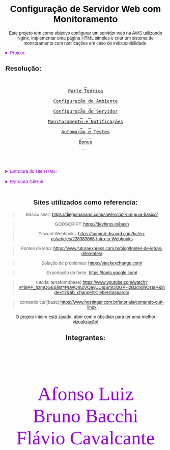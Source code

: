 <link rel="preconnect" href="https://fonts.googleapis.com">
<link rel="preconnect" href="https://fonts.gstatic.com" crossorigin>
<link href="https://fonts.googleapis.com/css2?family=Ballet:opsz@16..72&display=swap" rel="stylesheet">

<font face="sans-serif"> 
<h1 align="center" style="color: Black;">Configuração de Servidor Web com Monitoramento</h1>
<p align="center">Este projeto tem como objetivo configurar um servidor web na AWS utilizando Nginx, implementar uma página HTML simples e criar um sistema de monitoramento com notificações em caso de indisponibilidade.</p>

<div>
<details>
    <summary style="color: #9400D3; ">Projeto: </summary>
<div>

<h3 style="color: purple;">Parte teorica</h2>

<ol>
<li>Cite 3 exemplos de
distribuição linux.</li>
<li>O que é IP FIXO e sua função.</li>
<li>O que faz o comando ls -la?</li>
<li>o que acontece se eu executar o
comando "shutdown -r -f -t 0" sem ser
root
e sem sudo?</li>
</ol>
</div>

<div>
<h3 style="color: purple;"> Etapa 1: Configuração do Ambiente
</h3>

<div>
<h6> Criar uma VPC na AWS com:</h6>
<ul>
<li> 2 sub-redes públicas (para
acesso externo).</li>
<li> 2 sub-redes privadas (para
futuras expansões).</li>
<li>Uma Internet Gateway conectada
às sub-redes públicas.</li>
</ul>
</div>

<h6>Criar uma instância EC2 na AWS:</h6>

<div>
<ul>
<li> Escolher uma AMI baseada em
Linux (Ubuntu/Debian/Amazon
Linux).</li>
<li>Instalar na sub-rede pública
criada anteriormente.</li>
<li> Associar um Security Group que
permita tráfego HTTP (porta 80) e
SSH (porta 22, opcional).</li>
</ul>
</div>
<h6>Acessar a instância via SSH para
realizar configurações futuras.</h6>
</div>

<div>
<h3 style="color: purple;"> Etapa 2: Configuração do Servidor
</h3>

<div>
<h6>Web
Tarefas:</h6>
<ol>
<li> Instalar o servidor Nginx na EC2.</li>
<li> Criar uma página HTML simples
para ser exibida pelo servidor.</li>
<li> Configurar o Nginx para servir a
página corretamente.</li>
</ol>
</div>

<div>
<ul>
<h6 align="center" style="color: red;">💡 Dicas para os alunos</h6>
<li>Personalizar a página com
informações sobre o projeto.</li>
<li> Criar um serviço systemd para
garantir que o Nginx reinicie
automaticamente se parar.</li>
</ul>
</div>

</div>

<div>
<h3 style="color: purple;"> Etapa 3: Monitoramento e Notificações
Tarefas:
</h3>

<div>
<ol>
<li>Criar um script em Bash ou Python
para monitorar a disponibilidade
do site.</li><br>
<li> O script deve:</li>

<ul>
<li>Verificar se o site responde
corretamente a uma requisição
HTTP.</li>
<li> Criar logs das verificações em
/var/log/monitoramento.log.</li>
<li> Enviar uma notificação via Discord,
Telegram ou Slack se detectar
indisponibilidade.</li>
</ul>

<li> Configurar o script para rodar
automaticamente a cada 1
minuto usando cron ou systemd
timers.
</li>
</ol>
</div>

<div>
<h6 align="center" style="color: red;">💡 Dicas para os alunos</h6>
<ul>
<li>Usar curl no Bash ou requests no
Python para testar a resposta do
site..</li>
<li> Configurar um bot do Telegram
ou webhook do Discord/Slack
para receber alertas..</li>
</ul>
</div>

<div>
<h3 style="color: purple;"> Etapa 4: Automação e Testes
</h3>

<div>
<ol>
<li> Testar a implementação:</li>
<ul>
<li> Verificar se o site está acessível
via navegador.</li>
<li> Parar o Nginx e verificar se o script
detecta e envia alertas
corretamente.</li>
</ul>
<li> Criar uma documentação no
GitHub explicando:
<ul>
<li> Como configurar o ambiente.</li>
<li> Como instalar e configurar o
servidor web.</li>
<li> Como funciona o script de
monitoramento. </li>
<li> Como testar e validar a solução. </li>
</div>

<div>
<h6 align="center" style="color: red;">💡 Dicas para os alunos</h6>
<ul>
<li>Explicar os comandos usados na
documentação</li>
<li> Compartilhar prints dos testes.</li>
</ul>
</div>
</div>
<div>
<h3 align="left" style="color: purple;"> Desafios Bônus</h3>

<div>
<ol>
<li>Automação com User Data:
-Configurar a EC2 para já iniciar
com Nginx, HTML e script de
monitoramento via User Data.</li>
<li> Criação de um template
CloudFormation ou Terraform:
-Criar um arquivo YAML do
CloudFormation que provisiona
toda a infraestrutura
automaticamente.</li>
<li> Monitoramento avançado:
-Enviar estatísticas para
CloudWatch e configurar alarmas
na AWS.</li>
</ol>
</div>

</div>
</div>
</details>

## Resolução:
<div>

<div align="center">
<br>
  <a href="https://github.com/Daijinpala/projeto_1/tree/main/Apresenta%C3%A7%C3%A3o"><kbd> <br>Parte Teórica<br> </kbd></a>&ensp; 
  <a href="https://github.com/Daijinpala/projeto_1/tree/main/Configurar%20o%20ambiente"><kbd> <br>Configuração do Ambiente<br> </kbd></a>&ensp;&ensp;
  <a href="https://github.com/Daijinpala/projeto_1/tree/main/Intalar%26configurar_ngnix"><kbd> <br>Configuração do Servidor<br> </kbd></a>&ensp;&ensp;
  <a href="https://github.com/Daijinpala/projeto_1/tree/main/script_monitoramento"><kbd> <br>Monitoramento e Notificações<br> </kbd></a>&ensp;&ensp;
  <a href="https://github.com/Daijinpala/projeto_1/tree/main/testar%26validar"><kbd> <br>Automação e Testes<br> </kbd></a>&ensp;&ensp;
  <a href="https://github.com/Daijinpala/projeto_1/tree/main/Bonus"><kbd> <br>Bonus<br> </kbd></a>&ensp;&ensp;
<br>

<br><br>
<details align="left">
    <summary style="color: #9400D3;">Estrutura do site HTML:</summary>

```
<!DOCTYPE html>
<html lang="pt-BR">
<head>
<meta charset="UTF-8">
<meta name="viewport" content="width=device-width, initial-scale=1.0">
<meta name="description" content="Configuração de Servidor Web com Monitoramento - Guia completo para configurar e monitorar um servidor web na AWS.">
<meta name="keywords" content="AWS, EC2, Nginx, Monitoramento, Servidor Web, VPC">
<title>Configuração de Servidor Web com Monitoramento</title>
<style>
        body {
            font-family: Arial, sans-serif;
            background-color: #282a36;
            color: #f8f8f2;
            margin: 0;
            padding: 0;
        }
        header {
            background-color: #44475a;
            padding: 20px;
            text-align: center;
            color: #f8f8f2;
            font-size: 24px;
        }
        .container {
            max-width: 800px;
            margin: 20px auto;
            padding: 20px;
            background-color: #44475a;
                   border-radius: 10px;
            box-shadow: 0 0 10px rgba(0, 0, 0, 0.5);
        }
        h1, h2 {
            color: #bd93f9;
        }
        img {
            max-width: 100%;
            height: auto;
            border-radius: 5px;
            margin: 10px 0;
            border: 2px solid #6272a4;
        }
        .tips {
            background-color: #6272a4;
            padding: 15px;
            border-radius: 5px;
            margin: 15px 0;
        }
        .tips p {
            margin: 0;
            color: #f8f8f2;
        }
        footer {
            text-align: center;
            padding: 20px;
            background-color: #44475a;
            color: #f8f8f2;
                    margin-top: 20px;
        }
        a {
            color: #8be9fd;
            text-decoration: none;
            transition: color 0.3s ease;
        }
        a:hover {
            color: #ff79c6;
            text-decoration: underline;
        }
        ol, ul {
            color: #f8f8f2;
        }
        @media (max-width: 600px) {
            .container {
                padding: 10px;
            }
            header {
                font-size: 20px;
            }
        }
 </style>
 </head>
 <body>
 <header>
 Configuração de Servidor Web com Monitoramento
 </header>
 <div class="container">
 <h1>Configuração do Ambiente</h1>
 <h2>Tarefas:</h2>
 <ol>
 <li>
 Criar uma VPC na AWS com:
 <ul>
 <li>2 sub-redes públicas (para acesso externo).</li>
 <li>2 sub-redes privadas (para futuras expansões).</li>
 <li>Uma Internet Gateway conectada às sub-redes públicas.</li>
 </ul>
 <img src="1.png" alt="VPC na AWS">
 </li>
 <li>
 Criar uma instância EC2 na AWS:
 <ul>
 <li>Escolher uma AMI baseada em Linux (Ubuntu/Debian/Amazon Linux).</li>
 <li>Instalar na sub-rede pública criada anteriormente.</li>
 <li>Associar um Security Group que permita tráfego HTTP (porta 80) e SSH (porta 22, opcional).</li>
 </ul>
 <img src="2.1.png" alt="Instância EC2">
 <img src="2.2.png" alt="Security Group">
 </li>
 <li>
 Acessar a instância via SSH para realizar configurações futuras.
 <img src="2.3.png" alt="Acesso SSH">
 </li>
 </ol>
  <h1>Configuração do Servidor</h1>
 <h2>Tarefas:</h2>
 <ol>
 <li>
 Instalar o servidor Nginx na EC2.
 <img src="3.png" alt="Instalação do Nginx">
 </li>
 <li>
 Criar uma página HTML simples para ser exibida pelo servidor.
 <pre><code>
 </code></pre>
 </li>
 <li>
 Configurar o Nginx para servir a página corretamente.
 </li>
 </ol>
 <div class="tips">
 <p><strong>Dicas para os alunos:</strong></p>
 <ul>
 <li>Personalizar a página com informações sobre o projeto.</li>
 <li>Criar um serviço systemd para garantir que o Nginx reinicie automaticamente se parar.</li>
 </ul>
 </div>
 <h1>Monitoramento e Notificações</h1>
 <h2>Tarefas:</h2>
 <ol>
 <li>
 Criar um script em Bash ou Python para monitorar a disponibilidade do site.
 </li>
 <li>
 O script deve:
 <ul>
 <li>Verificar se o site responde corretamente a uma requisição HTTP.</li>
 <li>Criar logs das verificações em /var/log/monitoramento.log</li>
 <li>Enviar uma notificação via Discord, Telegram ou Slack se detectar indisponibilidade.</li>
 </ul>
<img src="4.1.png" alt="Script de Monitoramento">
 </li>
<li>
Configurar o script para rodar automaticamente a cada 1 minuto usando cron ou systemd timers.
<img src="4.2.png" alt="Configuração do Cron">
</li>
</ol>
<div class="tips">
<p><strong>Dicas para os alunos:</strong></p>
<ul>
<li>Usar curl no Bash ou requests no Python para testar a resposta do site.</li>
<li>Configurar um bot do Telegram ou webhook do Discord/Slack para receber alertas.</li>
</ul>
</div>
<h1>Automação e Testes</h1>
<h2>Tarefas:</h2>
<ol>
<li>
Testar a implementação:
<ul>
<li>Verificar se o site está acessível via navegador.</li>
<li>Parar o Nginx e verificar se o script detecta e envia alertas corretamente.</li>
</ul>
</li>
<li>
Criar uma documentação no GitHub explicando:
<ul>
<li>Como configurar o ambiente.</li>
<li>Como instalar e configurar o servidor web.</li>
<li>Como funciona o script de monitoramento.</li>
<li>Como testar e validar a solução.</li>
</ul>
</li>
</ol>
<div class="tips">
<p><strong>Dicas para os alunos:</strong></p>
<ul>
<li>Explicar os comandos usados na documentação.</li>
<li>Compartilhar prints dos testes.</li>
</ul>
</div>
<img src="teste1.png" alt="Teste 1">
<img src="teste2.png" alt="Teste 2">
<img src="teste3.png" alt="Teste 3">
<div class="tips">
<p><strong>Repositório do GitHub:</strong></p>
<p>
Acesse o repositório do projeto no GitHub para ver a documentação completa e o código-fonte:
<a href="https://github.com/Daijinpala/projeto_1.git" target="_blank">GitHub - Projeto 1</a>
</p>
</div>
</div>
<footer>
&copy; 2025 - Configuração de Servidor Web com Monitoramento |
<a  href="https://github.com/Daijinpala/projeto_1.git" target="_blank">Repositório no GitHub</a>
</footer>
</body>
</html>
```
</details>

<br>

<details align="left">
    <summary style="color: #9400D3;">Estrutura GitHub: </summary>

```
<link rel="preconnect" href="https://fonts.googleapis.com">
<link rel="preconnect" href="https://fonts.gstatic.com" crossorigin>
<link href="https://fonts.googleapis.com/css2?family=Ballet:opsz@16..72&display=swap" rel="stylesheet">

<font face="sans-serif"> 
<h1 align="center" style="color: Black;">Configuração de Servidor Web com Monitoramento</h1>
<p align="center">Este projeto tem como objetivo configurar um servidor web na AWS utilizando Nginx, implementar uma página HTML simples e criar um sistema de monitoramento com notificações em caso de indisponibilidade.</p>

<div>
<details>
    <summary style="color: #9400D3; ">Projeto</summary>
<div>

<h3 style="color: purple;">Parte teorica</h2>

<ol>
<li>Cite 3 exemplos de
distribuição linux.</li>
<li>O que é IP FIXO e sua função.</li>
<li>O que faz o comando ls -la?</li>
<li>o que acontece se eu executar o
comando "shutdown -r -f -t 0" sem ser
root
e sem sudo?</li>
</ol>
</div>

<div>
<h3 style="color: purple;"> Etapa 1: Configuração do Ambiente
</h3>

<div>
<h6> Criar uma VPC na AWS com:</h6>
<ul>
<li> 2 sub-redes públicas (para
acesso externo).</li>
<li> 2 sub-redes privadas (para
futuras expansões).</li>
<li>Uma Internet Gateway conectada
às sub-redes públicas.</li>
</ul>
</div>

<h6>Criar uma instância EC2 na AWS:</h6>

<div>
<ul>
<li> Escolher uma AMI baseada em
Linux (Ubuntu/Debian/Amazon
Linux).</li>
<li>Instalar na sub-rede pública
criada anteriormente.</li>
<li> Associar um Security Group que
permita tráfego HTTP (porta 80) e
SSH (porta 22, opcional).</li>
</ul>
</div>
<h6>Acessar a instância via SSH para
realizar configurações futuras.</h6>
</div>

<div>
<h3 style="color: purple;"> Etapa 2: Configuração do Servidor
</h3>

<div>
<h6>Web
Tarefas:</h6>
<ol>
<li> Instalar o servidor Nginx na EC2.</li>
<li> Criar uma página HTML simples
para ser exibida pelo servidor.</li>
<li> Configurar o Nginx para servir a
página corretamente.</li>
</ol>
</div>

<div>
<ul>
<h6 align="center" style="color: red;">💡 Dicas para os alunos</h6>
<li>Personalizar a página com
informações sobre o projeto.</li>
<li> Criar um serviço systemd para
garantir que o Nginx reinicie
automaticamente se parar.</li>
</ul>
</div>

</div>

<div>
<h3 style="color: purple;"> Etapa 3: Monitoramento e Notificações
Tarefas:
</h3>

<div>
<ol>
<li>Criar um script em Bash ou Python
para monitorar a disponibilidade
do site.</li><br>
<li> O script deve:</li>

<ul>
<li>Verificar se o site responde
corretamente a uma requisição
HTTP.</li>
<li> Criar logs das verificações em
/var/log/monitoramento.log.</li>
<li> Enviar uma notificação via Discord,
Telegram ou Slack se detectar
indisponibilidade.</li>
</ul>

<li> Configurar o script para rodar
automaticamente a cada 1
minuto usando cron ou systemd
timers.
</li>
</ol>
</div>

<div>
<h6 align="center" style="color: red;">💡 Dicas para os alunos</h6>
<ul>
<li>Usar curl no Bash ou requests no
Python para testar a resposta do
site..</li>
<li> Configurar um bot do Telegram
ou webhook do Discord/Slack
para receber alertas..</li>
</ul>
</div>

<div>
<h3 style="color: purple;"> Etapa 4: Automação e Testes
</h3>

<div>
<ol>
<li> Testar a implementação:</li>
<ul>
<li> Verificar se o site está acessível
via navegador.</li>
<li> Parar o Nginx e verificar se o script
detecta e envia alertas
corretamente.</li>
</ul>
<li> Criar uma documentação no
GitHub explicando:
<ul>
<li> Como configurar o ambiente.</li>
<li> Como instalar e configurar o
servidor web.</li>
<li> Como funciona o script de
monitoramento. </li>
<li> Como testar e validar a solução. </li>
</div>

<div>
<h6 align="center" style="color: red;">💡 Dicas para os alunos</h6>
<ul>
<li>Explicar os comandos usados na
documentação</li>
<li> Compartilhar prints dos testes.</li>
</ul>
</div>
</div>
<div>
<h3 align="left" style="color: purple;"> Desafios Bônus</h3>

<div>
<ol>
<li>Automação com User Data:
-Configurar a EC2 para já iniciar
com Nginx, HTML e script de
monitoramento via User Data.</li>
<li> Criação de um template
CloudFormation ou Terraform:
-Criar um arquivo YAML do
CloudFormation que provisiona
toda a infraestrutura
automaticamente.</li>
<li> Monitoramento avançado:
-Enviar estatísticas para
CloudWatch e configurar alarmas
na AWS.</li>
</ol>
</div>

</div>
</div>
</details>

## Resolução:
<div>

<div align="center">
<br>
  <a href="https://github.com/Daijinpala/projeto_1/tree/main/Configurar%20o%20ambiente"><kbd> <br>Configuração do Ambiente<br> </kbd></a>&ensp;&ensp;
  <a href="https://github.com/Daijinpala/projeto_1/tree/main/Intalar%26configurar_ngnix"><kbd> <br>Configuração do Servidor<br> </kbd></a>&ensp;&ensp;
  <a href="https://github.com/Daijinpala/projeto_1/tree/main/script_monitoramento"><kbd> <br>Monitoramento e Notificações<br> </kbd></a>&ensp;&ensp;
  <a href="https://github.com/Daijinpala/projeto_1/tree/main/testar%26validar"><kbd> <br>Automação e Testes<br> </kbd></a>&ensp;&ensp;
  <a href=""><kbd> <br>Bonus<br> </kbd></a>&ensp;&ensp;
<br>

<br><br>
<details align="left">
    <summary style="color: #9400D3;">Estrutura do site HTML:</summary>

<!DOCTYPE html>
<html lang="pt-BR">
<head>
<meta charset="UTF-8">
<meta name="viewport" content="width=device-width, initial-scale=1.0">
<meta name="description" content="Configuração de Servidor Web com Monitoramento - Guia completo para configurar e monitorar um servidor web na AWS.">
<meta name="keywords" content="AWS, EC2, Nginx, Monitoramento, Servidor Web, VPC">
<title>Configuração de Servidor Web com Monitoramento</title>
<style>
        body {
            font-family: Arial, sans-serif;
            background-color: #282a36;
            color: #f8f8f2;
            margin: 0;
            padding: 0;
        }
        header {
            background-color: #44475a;
            padding: 20px;
            text-align: center;
            color: #f8f8f2;
            font-size: 24px;
        }
        .container {
            max-width: 800px;
            margin: 20px auto;
            padding: 20px;
            background-color: #44475a;
                   border-radius: 10px;
            box-shadow: 0 0 10px rgba(0, 0, 0, 0.5);
        }
        h1, h2 {
            color: #bd93f9;
        }
        img {
            max-width: 100%;
            height: auto;
            border-radius: 5px;
            margin: 10px 0;
            border: 2px solid #6272a4;
        }
        .tips {
            background-color: #6272a4;
            padding: 15px;
            border-radius: 5px;
            margin: 15px 0;
        }
        .tips p {
            margin: 0;
            color: #f8f8f2;
        }
        footer {
            text-align: center;
            padding: 20px;
            background-color: #44475a;
            color: #f8f8f2;
                    margin-top: 20px;
        }
        a {
            color: #8be9fd;
            text-decoration: none;
            transition: color 0.3s ease;
        }
        a:hover {
            color: #ff79c6;
            text-decoration: underline;
        }
        ol, ul {
            color: #f8f8f2;
        }
        @media (max-width: 600px) {
            .container {
                padding: 10px;
            }
            header {
                font-size: 20px;
            }
        }
 </style>
 </head>
 <body>
 <header>
 Configuração de Servidor Web com Monitoramento
 </header>
 <div class="container">
 <h1>Configuração do Ambiente</h1>
 <h2>Tarefas:</h2>
 <ol>
 <li>
 Criar uma VPC na AWS com:
 <ul>
 <li>2 sub-redes públicas (para acesso externo).</li>
 <li>2 sub-redes privadas (para futuras expansões).</li>
 <li>Uma Internet Gateway conectada às sub-redes públicas.</li>
 </ul>
 <img src="1.png" alt="VPC na AWS">
 </li>
 <li>
 Criar uma instância EC2 na AWS:
 <ul>
 <li>Escolher uma AMI baseada em Linux (Ubuntu/Debian/Amazon Linux).</li>
 <li>Instalar na sub-rede pública criada anteriormente.</li>
 <li>Associar um Security Group que permita tráfego HTTP (porta 80) e SSH (porta 22, opcional).</li>
 </ul>
 <img src="2.1.png" alt="Instância EC2">
 <img src="2.2.png" alt="Security Group">
 </li>
 <li>
 Acessar a instância via SSH para realizar configurações futuras.
 <img src="2.3.png" alt="Acesso SSH">
 </li>
 </ol>
  <h1>Configuração do Servidor</h1>
 <h2>Tarefas:</h2>
 <ol>
 <li>
 Instalar o servidor Nginx na EC2.
 <img src="3.png" alt="Instalação do Nginx">
 </li>
 <li>
 Criar uma página HTML simples para ser exibida pelo servidor.
 <pre><code>
 </code></pre>
 </li>
 <li>
 Configurar o Nginx para servir a página corretamente.
 </li>
 </ol>
 <div class="tips">
 <p><strong>Dicas para os alunos:</strong></p>
 <ul>
 <li>Personalizar a página com informações sobre o projeto.</li>
 <li>Criar um serviço systemd para garantir que o Nginx reinicie automaticamente se parar.</li>
 </ul>
 </div>
 <h1>Monitoramento e Notificações</h1>
 <h2>Tarefas:</h2>
 <ol>
 <li>
 Criar um script em Bash ou Python para monitorar a disponibilidade do site.
 </li>
 <li>
 O script deve:
 <ul>
 <li>Verificar se o site responde corretamente a uma requisição HTTP.</li>
 <li>Criar logs das verificações em /var/log/monitoramento.log</li>
 <li>Enviar uma notificação via Discord, Telegram ou Slack se detectar indisponibilidade.</li>
 </ul>
<img src="4.1.png" alt="Script de Monitoramento">
 </li>
<li>
Configurar o script para rodar automaticamente a cada 1 minuto usando cron ou systemd timers.
<img src="4.2.png" alt="Configuração do Cron">
</li>
</ol>
<div class="tips">
<p><strong>Dicas para os alunos:</strong></p>
<ul>
<li>Usar curl no Bash ou requests no Python para testar a resposta do site.</li>
<li>Configurar um bot do Telegram ou webhook do Discord/Slack para receber alertas.</li>
</ul>
</div>
<h1>Automação e Testes</h1>
<h2>Tarefas:</h2>
<ol>
<li>
Testar a implementação:
<ul>
<li>Verificar se o site está acessível via navegador.</li>
<li>Parar o Nginx e verificar se o script detecta e envia alertas corretamente.</li>
</ul>
</li>
<li>
Criar uma documentação no GitHub explicando:
<ul>
<li>Como configurar o ambiente.</li>
<li>Como instalar e configurar o servidor web.</li>
<li>Como funciona o script de monitoramento.</li>
<li>Como testar e validar a solução.</li>
</ul>
</li>
</ol>
<div class="tips">
<p><strong>Dicas para os alunos:</strong></p>
<ul>
<li>Explicar os comandos usados na documentação.</li>
<li>Compartilhar prints dos testes.</li>
</ul>
</div>
<img src="teste1.png" alt="Teste 1">
<img src="teste2.png" alt="Teste 2">
<img src="teste3.png" alt="Teste 3">
<div class="tips">
<p><strong>Repositório do GitHub:</strong></p>
p>
Acesse o repositório do projeto no GitHub para ver a documentação completa e o código-fonte:
<a href="https://github.com/Daijinpala/projeto_1.git" target="_blank">GitHub - Projeto 1</a>
</p>
</div>
</div>
<footer>
&copy; 2025 - Configuração de Servidor Web com Monitoramento |
<a  href="https://github.com/Daijinpala/projeto_1.git" target="_blank">Repositório no GitHub</a>
</footer>
</body>
</html>

</details>

<br>

<br>

## Sites utilizados como referencia:

> Básico shell: https://diegomariano.com/shell-script-um-guia-basico/<p></p>

> GODSCRIPT: https://devhints.io/bash<p></p>

>Discord Webhooks: https://support.discord.com/hc/en-us/articles/228383668-Intro-to-Webhooks

>Fontes de letra: https://www.futuraexpress.com.br/blog/fontes-de-letras-diferentes/

>Solução de problemas: https://stackexchange.com/

>Exportação da fonte:  https://fonts.google.com/ 

<p align="center">O projeto inteiro está zipado, abrir com o obsidian para ter uma melhor vizualização!</p>
</font>

<h2 align="center">Integrantes:</h2>

<font face="Ballet" style="color: #9400D3;">
<footer>
<p style = 'font-size:60px'>
Flávio Cavalcante
<br>
Bruno Bacchi
<br>
Afonso Luiz
<br>
</p>
</footer>
</font>
```

</details>

<br>

## Sites utilizados como referencia:

> Básico shell: https://diegomariano.com/shell-script-um-guia-basico/<p></p>

> GODSCRIPT: https://devhints.io/bash<p></p>

>Discord Webhooks: https://support.discord.com/hc/en-us/articles/228383668-Intro-to-Webhooks

>Fontes de letra: https://www.futuraexpress.com.br/blog/fontes-de-letras-diferentes/

>Solução de problemas: https://stackexchange.com/

>Exportação da fonte:  https://fonts.google.com/

>tutorial terraform(base):https://www.youtube.com/watch?v=bIPF_hzmQGE&list=PLWQmZVQayUUIgSmOj3GPH2BJcn0hOzIaP&index=2&ab_channel=CleberGasparoto

>comando curl(base):https://www.hostinger.com.br/tutoriais/comando-curl-linux 

<p align="center">O projeto inteiro está zipado, abrir com o obsidian para ter uma melhor vizualização!</p>
</font>

<h2 align="center">Integrantes:</h2>

<font face="Ballet" style="color: #9400D3;">
<footer>
<p style = 'font-size:60px'>
<br>
Afonso Luiz
<br>
Bruno Bacchi
<br>
Flávio Cavalcante
<br>
</p>
</footer>
</font>
